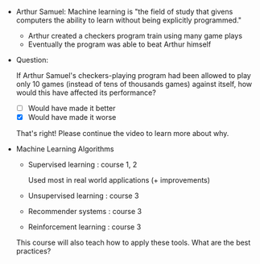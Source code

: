 * Arthur Samuel: Machine learning is "the field of study that givens computers the ability to learn without being explicitly programmed."
    * Arthur created a checkers program train using many game plays
    * Eventually the program was able to beat Arthur himself
* Question:

    If Arthur Samuel's checkers-playing program had been allowed to play only 10 games (instead of tens of thousands games) against itself, how would this have affected its performance?

    * [ ] Would have made it better
    * [x] Would have made it worse

    That's right! Please continue the video to learn more about why.
* Machine Learning Algorithms
    * Supervised learning : course 1, 2
   
        Used most in real world applications (+ improvements)
    * Unsupervised learning : course 3
    * Recommender systems : course 3
    * Reinforcement learning : course 3

    This course will also teach how to apply these tools. What are the best practices?